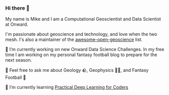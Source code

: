 ### Hi there 👋

My name is Mike and I am a Computational Geoscientist and Data Scientist at Onward.

I'm passionate about geoscience and technology, and love when the two mesh. I's also a maintainer of the [awesome-open-geoscience](https://github.com/softwareunderground/awesome-open-geoscience) list. 

🔭 I’m currently working on new Onward Data Science Challenges. In my free time I am working on my personal fantasy football blog to prepare for the next season.

💬 Feel free to ask me about Geology 🪨, Geophysics 👨‍💻, and Fantasy Football 🏈

🌱 I’m currently learning [Practical Deep Learning for Coders](https://course.fast.ai/)
